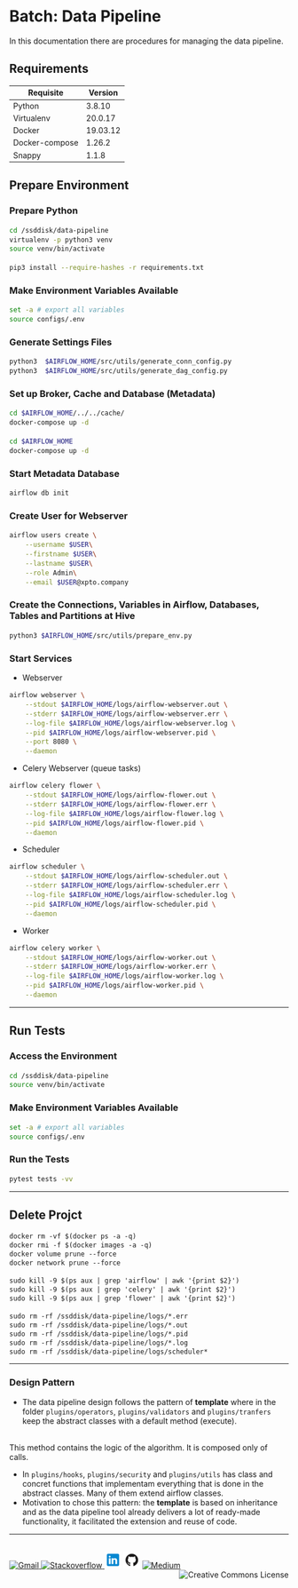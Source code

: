 # Batch: Data Pipeline
In this documentation there are procedures for managing the data pipeline.

## Requirements
| Requisite      | Version  |
| -------------- | -------- |
| Python         | 3.8.10   |
| Virtualenv     | 20.0.17  |
| Docker         | 19.03.12 |
| Docker-compose | 1.26.2   |
| Snappy         | 1.1.8    |

## **Prepare Environment**
### Prepare Python
```bash
cd /ssddisk/data-pipeline
virtualenv -p python3 venv
source venv/bin/activate

pip3 install --require-hashes -r requirements.txt
```

### Make Environment Variables Available
```bash
set -a # export all variables
source configs/.env
```

### Generate Settings Files
```bash
python3  $AIRFLOW_HOME/src/utils/generate_conn_config.py
python3  $AIRFLOW_HOME/src/utils/generate_dag_config.py
```

### Set up Broker, Cache and Database (Metadata)
```bash
cd $AIRFLOW_HOME/../../cache/
docker-compose up -d

cd $AIRFLOW_HOME
docker-compose up -d
```

### Start Metadata Database
```bash
airflow db init
```

### Create User for Webserver
```bash
airflow users create \
    --username $USER\
    --firstname $USER\
    --lastname $USER\
    --role Admin\
    --email $USER@xpto.company
```

### Create the Connections, Variables in Airflow, Databases, Tables and Partitions at Hive
```bash
python3 $AIRFLOW_HOME/src/utils/prepare_env.py
```

### Start Services
- Webserver
```bash
airflow webserver \
    --stdout $AIRFLOW_HOME/logs/airflow-webserver.out \
    --stderr $AIRFLOW_HOME/logs/airflow-webserver.err \
    --log-file $AIRFLOW_HOME/logs/airflow-webserver.log \
    --pid $AIRFLOW_HOME/logs/airflow-webserver.pid \
    --port 8080 \
    --daemon
```

- Celery Webserver (queue tasks)
```bash
airflow celery flower \
    --stdout $AIRFLOW_HOME/logs/airflow-flower.out \
    --stderr $AIRFLOW_HOME/logs/airflow-flower.err \
    --log-file $AIRFLOW_HOME/logs/airflow-flower.log \
    --pid $AIRFLOW_HOME/logs/airflow-flower.pid \
    --daemon
```

- Scheduler
```bash
airflow scheduler \
    --stdout $AIRFLOW_HOME/logs/airflow-scheduler.out \
    --stderr $AIRFLOW_HOME/logs/airflow-scheduler.err \
    --log-file $AIRFLOW_HOME/logs/airflow-scheduler.log \
    --pid $AIRFLOW_HOME/logs/airflow-scheduler.pid \
    --daemon
```

- Worker
```bash
airflow celery worker \
    --stdout $AIRFLOW_HOME/logs/airflow-worker.out \
    --stderr $AIRFLOW_HOME/logs/airflow-worker.err \
    --log-file $AIRFLOW_HOME/logs/airflow-worker.log \
    --pid $AIRFLOW_HOME/logs/airflow-worker.pid \
    --daemon
```

---

## Run Tests

### Access the Environment
```bash
cd /ssddisk/data-pipeline
source venv/bin/activate
```

### Make Environment Variables Available
```bash
set -a # export all variables
source configs/.env
```

### Run the Tests
```bash
pytest tests -vv
```

---

## Delete Projct
```
docker rm -vf $(docker ps -a -q)
docker rmi -f $(docker images -a -q)
docker volume prune --force
docker network prune --force

sudo kill -9 $(ps aux | grep 'airflow' | awk '{print $2}')
sudo kill -9 $(ps aux | grep 'celery' | awk '{print $2}')
sudo kill -9 $(ps aux | grep 'flower' | awk '{print $2}')

sudo rm -rf /ssddisk/data-pipeline/logs/*.err
sudo rm -rf /ssddisk/data-pipeline/logs/*.out
sudo rm -rf /ssddisk/data-pipeline/logs/*.pid
sudo rm -rf /ssddisk/data-pipeline/logs/*.log
sudo rm -rf /ssddisk/data-pipeline/logs/scheduler*
```

---

### Design Pattern
- The data pipeline design follows the pattern of **template** where in the folder `plugins/operators`, `plugins/validators` and `plugins/tranfers` keep the abstract classes with a default method (execute).
<br/>
This method contains the logic of the algorithm. It is composed only of calls.

- In `plugins/hooks`, `plugins/security` and `plugins/utils` has class and concret functions that implementam everything that is done in the abstract classes. Many of them extend airflow classes.
- Motivation to chose this pattern: the **template** is based on inheritance and as the data pipeline tool already delivers a lot of ready-made functionality, it facilitated the extension and reuse of code.

---

<p  align="left">
<br/>
<a href="mailto:brunocampos01@gmail.com" target="_blank"><img src="https://github.com/brunocampos01/devops/blob/master/images/email.png" alt="Gmail" width="30">
</a>
<a href="https://stackoverflow.com/users/8329698/bruno-campos" target="_blank"><img src="https://github.com/brunocampos01/devops/blob/master/images/stackoverflow.png" alt="Stackoverflow" width="30">
</a>
<a href="https://www.linkedin.com/in/brunocampos01" target="_blank"><img src="https://github.com/brunocampos01/devops/blob/master/images/linkedin.png" alt="LinkedIn" width="30"></a>
<a href="https://github.com/brunocampos01" target="_blank"><img src="https://github.com/brunocampos01/devops/blob/master/images/github.png" alt="GitHub" width="30"></a>
<a href="https://medium.com/@brunocampos01" target="_blank"><img src="https://github.com/brunocampos01/devops/blob/master/images/medium.png" alt="Medium" width="30">
</a>
<a rel="license" href="http://creativecommons.org/licenses/by-sa/4.0/"><img alt="Creative Commons License" style="border-width:0" src="https://i.creativecommons.org/l/by-sa/4.0/88x31.png",  align="right" /></a><br/>
</p>
